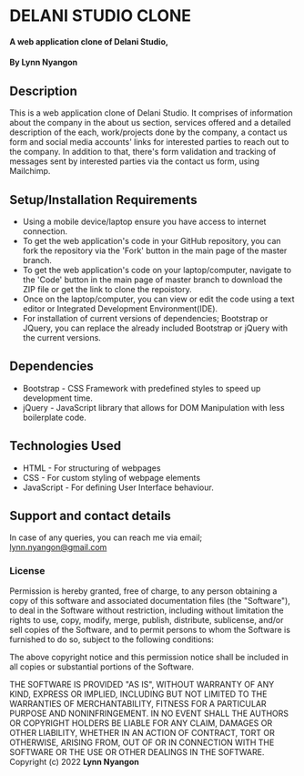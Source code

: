 # DELANI STUDIO CLONE
#### A web application clone of Delani Studio,
#### By **Lynn Nyangon**
## Description
This is a web application clone of Delani Studio. It comprises of information about the company in the about us section, services offered and a detailed description of the each, work/projects done by the company, a contact us form and social media accounts' links for interested parties to reach out to the company. In addition to that, there's form validation and tracking of messages sent by interested parties via the contact us form, using Mailchimp.
## Setup/Installation Requirements
* Using a mobile device/laptop ensure you have access to internet connection.
* To get the web application's code in your GitHub repository, you can fork the repository via the 'Fork' button in the main page of the master branch.
* To get the web application's code on your laptop/computer, navigate to the 'Code' button in the main page of master branch to download the ZIP file or get the link to clone the repoistory.
* Once on the laptop/computer, you can view or edit the code using a text editor or Integrated Development Environment(IDE).
* For installation of current versions of dependencies; Bootstrap or JQuery, you can replace the already included Bootstrap or jQuery with the current versions.
## Dependencies
* Bootstrap - CSS Framework with predefined styles to speed up development time.
* jQuery - JavaScript library that allows for DOM Manipulation with less boilerplate code.
## Technologies Used
* HTML - For structuring of webpages
* CSS - For custom styling of webpage elements
* JavaScript - For defining User Interface behaviour.
## Support and contact details
In case of any queries, you can reach me via email; lynn.nyangon@gmail.com
### License
Permission is hereby granted, free of charge, to any person obtaining a copy
of this software and associated documentation files (the "Software"), to deal
in the Software without restriction, including without limitation the rights
to use, copy, modify, merge, publish, distribute, sublicense, and/or sell
copies of the Software, and to permit persons to whom the Software is
furnished to do so, subject to the following conditions:

The above copyright notice and this permission notice shall be included in all
copies or substantial portions of the Software.

THE SOFTWARE IS PROVIDED "AS IS", WITHOUT WARRANTY OF ANY KIND, EXPRESS OR
IMPLIED, INCLUDING BUT NOT LIMITED TO THE WARRANTIES OF MERCHANTABILITY,
FITNESS FOR A PARTICULAR PURPOSE AND NONINFRINGEMENT. IN NO EVENT SHALL THE
AUTHORS OR COPYRIGHT HOLDERS BE LIABLE FOR ANY CLAIM, DAMAGES OR OTHER
LIABILITY, WHETHER IN AN ACTION OF CONTRACT, TORT OR OTHERWISE, ARISING FROM,
OUT OF OR IN CONNECTION WITH THE SOFTWARE OR THE USE OR OTHER DEALINGS IN THE
SOFTWARE.<br>
Copyright (c) 2022 **Lynn Nyangon**
